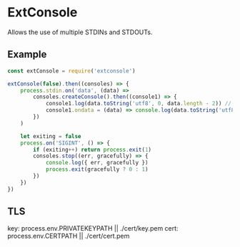 # ExtConsole
Allows the use of multiple STDINs and STDOUTs.

## Example
```javascript
const extConsole = require('extconsole')

extConsole(false).then((consoles) => {
    process.stdin.on('data', (data) =>
        consoles.createConsole().then((console1) => {
            console1.log(data.toString('utf8', 0, data.length - 2)) // Remove 2x newline
            console1.ondata = (data) => console.log(data.toString('utf8', 0, data.length - 1))
        })
    )

    let exiting = false
    process.on('SIGINT', () => {
        if (exiting++) return process.exit(1)
        consoles.stop((err, gracefully) => {
            console.log({ err, gracefully })
            process.exit(gracefully ? 0 : 1)
        })
    })
})
```

## TLS
key: process.env.PRIVATEKEYPATH || ./cert/key.pem
cert: process.env.CERTPATH || ./cert/cert.pem
